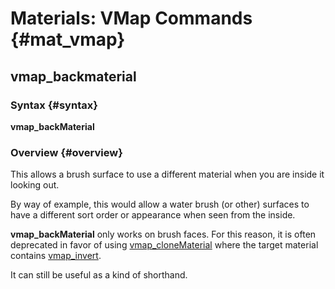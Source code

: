 # Materials: VMap Commands {#mat_vmap}
## vmap_backmaterial
### Syntax {#syntax}

**vmap_backMaterial <material>**

### Overview {#overview}

This allows a brush surface to use a different material when you are
inside it looking out.

By way of example, this would allow a water brush (or other) surfaces to
have a different sort order or appearance when seen from the inside.

**vmap_backMaterial** only works on brush faces. For this reason, it is
often deprecated in favor of using
[vmap_cloneMaterial](vmap_cloneMaterial)
where the target material contains
[vmap_invert](vmap_invert).

It can still be useful as a kind of shorthand.